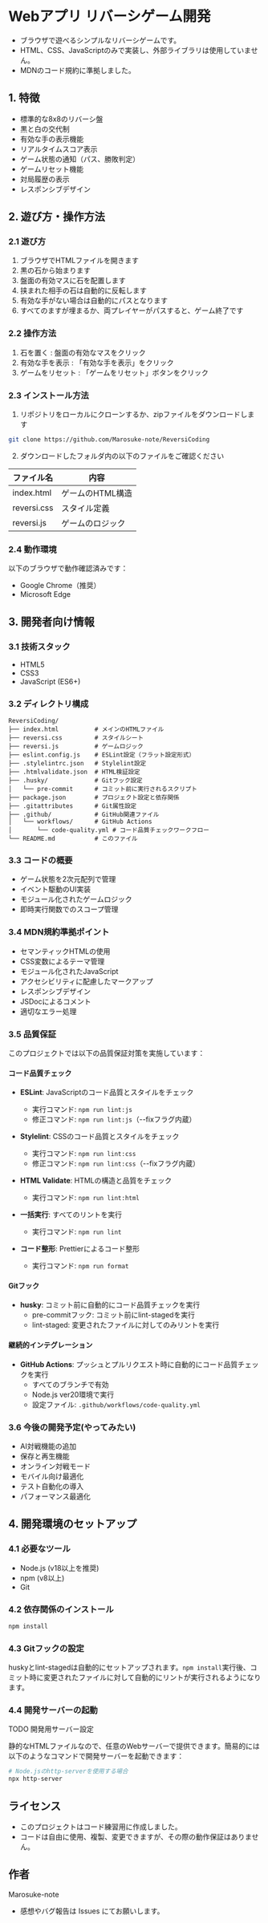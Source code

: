# Webアプリ リバーシゲーム開発

- ブラウザで遊べるシンプルなリバーシゲームです。
- HTML、CSS、JavaScriptのみで実装し、外部ライブラリは使用していません。
- MDNのコード規約に準拠しました。

## 1. 特徴

- 標準的な8x8のリバーシ盤
- 黒と白の交代制
- 有効な手の表示機能
- リアルタイムスコア表示
- ゲーム状態の通知（パス、勝敗判定）
- ゲームリセット機能
- 対局履歴の表示
- レスポンシブデザイン

## 2. 遊び方・操作方法

### 2.1 遊び方

1. ブラウザでHTMLファイルを開きます
2. 黒の石から始まります
3. 盤面の有効マスに石を配置します
4. 挟まれた相手の石は自動的に反転します
5. 有効な手がない場合は自動的にパスとなります
6. すべてのますが埋まるか、両プレイヤーがパスすると、ゲーム終了です

### 2.2 操作方法

1. 石を置く : 盤面の有効なマスをクリック
2. 有効な手を表示 : 「有効な手を表示」をクリック
3. ゲームをリセット : 「ゲームをリセット」ボタンをクリック

### 2.3 インストール方法

1. リポジトリをローカルにクローンするか、zipファイルをダウンロードします

```bash
git clone https://github.com/Marosuke-note/ReversiCoding
```

2. ダウンロードしたフォルダ内の以下のファイルをご確認ください

| ファイル名  | 内容             |
| ----------- | ---------------- |
| index.html  | ゲームのHTML構造 |
| reversi.css | スタイル定義     |
| reversi.js  | ゲームのロジック |

### 2.4 動作環境

以下のブラウザで動作確認済みです：

- Google Chrome（推奨）
- Microsoft Edge

## 3. 開発者向け情報

### 3.1 技術スタック

- HTML5
- CSS3
- JavaScript (ES6+)

### 3.2 ディレクトリ構成

```
ReversiCoding/
├── index.html          # メインのHTMLファイル
├── reversi.css         # スタイルシート
├── reversi.js          # ゲームロジック
├── eslint.config.js    # ESLint設定（フラット設定形式）
├── .stylelintrc.json   # Stylelint設定
├── .htmlvalidate.json  # HTML検証設定
├── .husky/             # Gitフック設定
│   └── pre-commit      # コミット前に実行されるスクリプト
├── package.json        # プロジェクト設定と依存関係
├── .gitattributes      # Git属性設定
├── .github/            # GitHub関連ファイル
│   └── workflows/      # GitHub Actions
│       └── code-quality.yml # コード品質チェックワークフロー
└── README.md           # このファイル
```

### 3.3 コードの概要

- ゲーム状態を2次元配列で管理
- イベント駆動のUI実装
- モジュール化されたゲームロジック
- 即時実行関数でのスコープ管理

### 3.4 MDN規約準拠ポイント

- セマンティックHTMLの使用
- CSS変数によるテーマ管理
- モジュール化されたJavaScript
- アクセシビリティに配慮したマークアップ
- レスポンシブデザイン
- JSDocによるコメント
- 適切なエラー処理

### 3.5 品質保証

このプロジェクトでは以下の品質保証対策を実施しています：

#### コード品質チェック

- **ESLint**: JavaScriptのコード品質とスタイルをチェック

  - 実行コマンド: `npm run lint:js`
  - 修正コマンド: `npm run lint:js`（--fixフラグ内蔵）

- **Stylelint**: CSSのコード品質とスタイルをチェック

  - 実行コマンド: `npm run lint:css`
  - 修正コマンド: `npm run lint:css`（--fixフラグ内蔵）

- **HTML Validate**: HTMLの構造と品質をチェック

  - 実行コマンド: `npm run lint:html`

- **一括実行**: すべてのリントを実行

  - 実行コマンド: `npm run lint`

- **コード整形**: Prettierによるコード整形
  - 実行コマンド: `npm run format`

#### Gitフック

- **husky**: コミット前に自動的にコード品質チェックを実行
  - pre-commitフック: コミット前にlint-stagedを実行
  - lint-staged: 変更されたファイルに対してのみリントを実行

#### 継続的インテグレーション

- **GitHub Actions**: プッシュとプルリクエスト時に自動的にコード品質チェックを実行
  - すべてのブランチで有効
  - Node.js ver20環境で実行
  - 設定ファイル: `.github/workflows/code-quality.yml`

### 3.6 今後の開発予定(やってみたい)

- AI対戦機能の追加
- 保存と再生機能
- オンライン対戦モード
- モバイル向け最適化
- テスト自動化の導入
- パフォーマンス最適化

## 4. 開発環境のセットアップ

### 4.1 必要なツール

- Node.js (v18以上を推奨)
- npm (v8以上)
- Git

### 4.2 依存関係のインストール

```bash
npm install
```

### 4.3 Gitフックの設定

huskyとlint-stagedは自動的にセットアップされます。`npm install`実行後、コミット時に変更されたファイルに対して自動的にリントが実行されるようになります。


### 4.4 開発サーバーの起動
TODO 開発用サーバー設定

静的なHTMLファイルなので、任意のWebサーバーで提供できます。簡易的には以下のようなコマンドで開発サーバーを起動できます：

```bash
# Node.jsのhttp-serverを使用する場合
npx http-server

```

## ライセンス

- このプロジェクトはコード練習用に作成しました。
- コードは自由に使用、複製、変更できますが、その際の動作保証はありません。

## 作者

Marosuke-note

- 感想やバグ報告は Issues にてお願いします。
